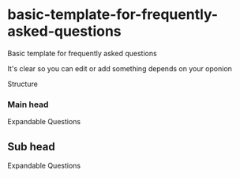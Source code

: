 # basic-template-for-frequently-asked-questions
Basic template for frequently asked questions

It's clear so you can edit or add something depends on your oponion

Structure

### Main head

Expandable Questions

## Sub head

Expandable Questions
